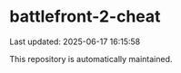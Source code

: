 # battlefront-2-cheat

Last updated: 2025-06-17 16:15:58

This repository is automatically maintained.
